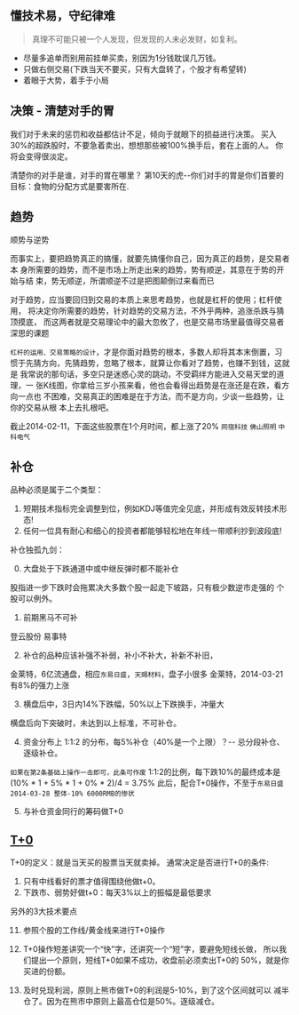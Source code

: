 ## 懂技术易，守纪律难

  > 真理不可能只被一个人发现，但发现的人未必发财，如复利。

  * 尽量多追单而别用前挂单买卖，别因为1分钱耽误几万钱。
  * 只做右侧交易(下跌当天不要买，只有大盘转了，个股才有希望转)
  * 着眼于大势，着手于小局

## 决策 - 清楚对手的胃

  我们对于未来的惩罚和收益都估计不足，倾向于就眼下的损益进行决策。
  买入30%的超跌股时，不要急着卖出，想想那些被100%换手后，套在上面的人。
  你将会变得很淡定。

  清楚你的对手是谁，对手的胃在哪里？
  第10天的虎--你们对手的胃是你们首要的目标：食物的分配方式是要害所在.

## 趋势

  顺势与逆势

  而事实上，要把趋势真正的搞懂，就要先搞懂你自己，因为真正的趋势，是交易者本
  身所需要的趋势，而不是市场上所走出来的趋势，势有顺逆，其意在于势的开始与结
  束，势无顺逆，所谓顺逆不过是把图颠倒过来看而已

  对于趋势，应当要回归到交易的本质上来思考趋势，也就是杠杆的使用；杠杆使用，
  将决定你所需要的趋势，针对趋势的交易方法，不外乎两种，追涨杀跌与猜顶摸底，
  而这两者就是交易理论中的最大忽攸了，也是交易市场里最值得交易者深思的课题

  `杠杆的运用、交易策略的设计`，才是你面对趋势的根本，多数人却将其本末倒置，习
  惯于先猜方向，先猜趋势，忽略了根本，就算让你看对了趋势，也赚不到钱，这就是
  我常说的那句话，多空只是迷惑心灵的跳动，不受羁绊方能进入交易天堂的道理，一
  张K线图，你拿给三岁小孩来看，他也会看得出趋势是在涨还是在跌，看方向一点也
  不困难，交易真正的困难是在于方法，而不是方向，少谈一些趋势，让你的交易从根
  本上去扎根吧。

  截止2014-02-11，下面这些股票在1个月时间，都上涨了20%
  `网宿科技` `佛山照明` `中科电气`


## 补仓

  品种必须是属于二个类型：
  1. 短期技术指标完全调整到位，例如KDJ等值完全见底，并形成有效反转技术形态!
  2. 任何一位具有耐心和细心的投资者都能够轻松地在年线一带顺利抄到波段底!

  补仓独孤九剑：

  0. 大盘处于下跌通道中或中继反弹时都不能补仓

  股指进一步下跌时会拖累决大多数个股一起走下坡路，只有极少数逆市走强的
  个股可以例外。

  1. 前期黑马不可补

  登云股份  易事特

  2. 补仓的品种应该补强不补弱，补小不补大，补新不补旧，

  金莱特，6亿流通盘，相应`东易日盛`，`天赐材料`，盘子小很多
  金莱特，2014-03-21 有8%的强力上涨

  3. 横盘后中，3日内14%下跌幅，50%以上下跌换手，冲量大

  横盘后向下突破时，未达到以上标准，不可补仓。

  4. 资金分布上 1:1:2 的分布，每5%补仓（40%是一个上限）？-- 忌分段补仓、逐级补仓。 

  `如果在第2条基础上操作一击即可，此条可作废`
  1:1:2的比例，每下跌10%的最终成本是
  (10% * 1 + 5% * 1 + 0% * 2)/4 = 3.75%
  此后，配合T+0操作，不至于`东易日盛 2014-03-28 整体-10% 6000RMB的惨状`

  5. 与补仓资金同行的筹码做T+0

## [T+0](http://jingyan.baidu.com/article/9c69d48f69a24b13c9024eb6.html)

  T+0的定义：就是当天买的股票当天就卖掉。
  通常决定是否进行T+0的条件: 

  01. 只有中线看好的票才值得围绕他做t+0。
  02. 下跌市、弱势好做t+0：每天3%以上的振幅是最低要求

  另外的3大技术要点

  11. 参照个股的工作线/黄金线来进行T+0操作

  12. T+0操作短差讲究一个“快”字，还讲究一个“短”字，要避免短线长做，
      所以我们提出一个原则，短线T+0如果不成功，收盘前必须卖出T+0的
      50%，就是你买进的份额。

  13. 及时兑现利润，原则上熊市做T+0的利润是5-10%，到了这个区间就可以
      减半仓了。因为在熊市中原则上最高仓位是50%。逐级减仓。
